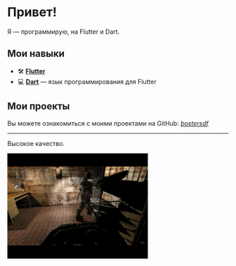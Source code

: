 # Привет!

Я — программирую, на Flutter и Dart. 

## Мои навыки

- 🛠️ **[Flutter](https://flutter.dev/)**
- 💻 **[Dart](https://dart.dev/)** — язык программирования для Flutter

## Мои проекты

Вы можете ознакомиться с моими проектами на GitHub: [*bostersdf*]([https://github.com/bostersdf](https://github.com/bostersdf?tab=repositories))

---

Высокое качество.

![Image alt](https://github.com/bostersdf/bostersdf/blob/main/237561.gif)
